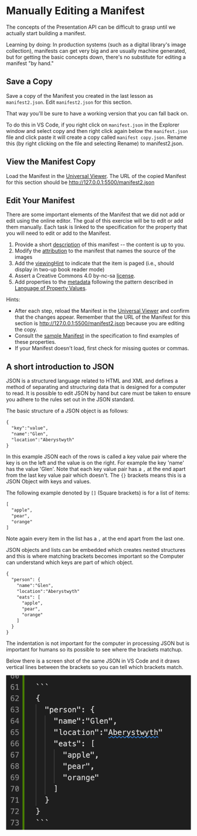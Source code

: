 # Manually Editing a Manifest
The concepts of the Presentation API can be difficult to grasp until we actually start building a manifest.

Learning by doing: In production systems (such as a digital library's image collection), manifests can get very big and are usually machine generated, but for getting the basic concepts down, there's no substitute for editing a manifest "by hand."

## Save a Copy
Save a copy of the Manifest you created in the last lesson as `manifest2.json`.  Edit `manifest2.json` for this section.

That way you'll be sure to have a working version that you can fall back on.

To do this in VS Code, if you right click on `manifest.json` in the Explorer window and select copy and then right click again below the `manifest.json` file and click paste it will create a copy called `manifest copy.json`. Rename this (by right clicking on the file and selecting Rename) to manifest2.json.  

## View the Manifest Copy
Load the Manifest in the [Universal Viewer](http://universalviewer.io).  The URL of the copied Manifest for this section should be http://127.0.0.1:5500/manifest2.json

## Edit Your Manifest
There are some important elements of the Manifest that we did not add or edit using the online editor.  The goal of this exercise will be to edit or add them manually.  Each task is linked to the specification for the property that you will need to edit or add to the Manifest.

1. Provide a short [description](https://iiif.io/api/presentation/2.1/#description) of this manifest -- the content is up to you.
1. Modify the [attribution](https://iiif.io/api/presentation/2.1/#attribution) to the manifest that names the source of the images
1. Add the [viewingHint](https://iiif.io/api/presentation/2.1/#viewinghint) to indicate that the item is paged (i.e., should display in two-up book reader mode)
1. Assert a Creative Commons 4.0 by-nc-sa [license](https://iiif.io/api/presentation/2.1/#license).
1. Add properties to the [metadata](https://iiif.io/api/presentation/2.1/#metadata) following the pattern described in [Language of Property Values](https://iiif.io/api/presentation/2.1/#language-of-property-values). 

Hints:
  - After each step, reload the Manifest in the [Universal Viewer](http://universalviewer.io) and confirm that the changes appear.  Remember that the URL of the Manifest for this section is http://127.0.0.1:5500/manifest2.json because you are editing the copy.
  - Consult the [sample Manifest](https://iiif.io/api/presentation/2.1/#c-example-manifest-response) in the specification to find examples of these properties.
  - If your Manifest doesn't load, first check for missing quotes or commas.


## A short introduction to JSON

JSON is a structured language related to HTML and XML and defines a method of separating and structuring data that is designed for a computer to read. It is possible to edit JSON by hand but care must be taken to ensure you adhere to the rules set out in the JSON standard. 

The basic structure of a JSON object is as follows:

```
{
  "key":"value",
  "name":"Glen",
  "location":"Aberystwyth"
}
```

In this example JSON each of the rows is called a key value pair where the key is on the left and the value is on the right. For example the key 'name' has the value 'Glen'. Note that each key value pair has a `,` at the end apart from the last key value pair which doesn't. The `{}` brackets means this is a JSON Object with keys and values. 

The following example denoted by `[]` (Square brackets) is for a list of items:

```
[
  "apple",
  "pear",
  "orange"
]
```

Note again every item in the list has a `,` at the end apart from the last one. 

JSON objects and lists can be embedded which creates nested structures and this is where matching brackets becomes important so the Computer can understand which keys are part of which object. 

```
{
  "person": {
    "name":"Glen",
    "location":"Aberystwyth"
    "eats": [
      "apple",
      "pear",
      "orange"
    ]
  }
}
```

The indentation is not important for the computer in processing JSON but is important for humans so its possible to see where the brackets matchup. 

Below there is a screen shot of the same JSON in VS Code and it draws vertical lines between the brackets so you can tell which brackets match.

![VS code JSON handling](imgs/vs_code_json.png)